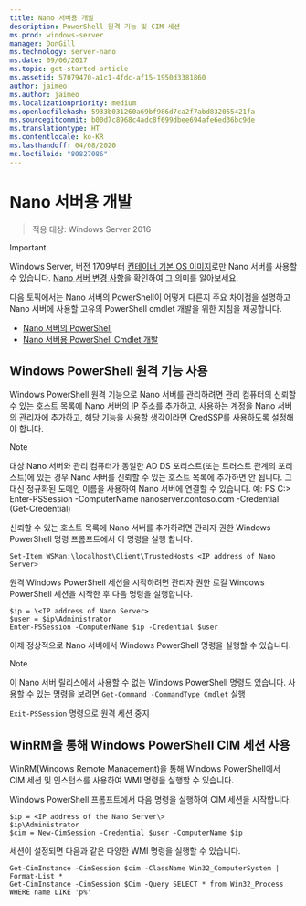 ```yaml
---
title: Nano 서버용 개발
description: PowerShell 원격 기능 및 CIM 세션
ms.prod: windows-server
manager: DonGill
ms.technology: server-nano
ms.date: 09/06/2017
ms.topic: get-started-article
ms.assetid: 57079470-a1c1-4fdc-af15-1950d3381860
author: jaimeo
ms.author: jaimeo
ms.localizationpriority: medium
ms.openlocfilehash: 5933b031260a69bf986d7ca2f7abd832055421fa
ms.sourcegitcommit: b00d7c8968c4adc8f699dbee694afe6ed36bc9de
ms.translationtype: HT
ms.contentlocale: ko-KR
ms.lasthandoff: 04/08/2020
ms.locfileid: "80827086"
---
```

# <a name="developing-for-nano-server"></a>Nano 서버용 개발

>적용 대상: Windows Server 2016

> [!IMPORTANT]
> Windows Server, 버전 1709부터 [컨테이너 기본 OS 이미지](/virtualization/windowscontainers/quick-start/using-insider-container-images#install-base-container-image)로만 Nano 서버를 사용할 수 있습니다. [Nano 서버 변경 사항](nano-in-semi-annual-channel.md)을 확인하여 그 의미를 알아보세요. 

다음 토픽에서는 Nano 서버의 PowerShell이 어떻게 다른지 주요 차이점을 설명하고 Nano 서버에 사용할 고유의 PowerShell cmdlet 개발을 위한 지침을 제공합니다.

- [Nano 서버의 PowerShell](PowerShell-on-Nano-Server.md)
- [Nano 서버용 PowerShell Cmdlet 개발](Developing-PowerShell-Cmdlets-for-Nano-Server.md)

## <a name="using-windows-powershell-remoting"></a>Windows PowerShell 원격 기능 사용  
Windows PowerShell 원격 기능으로 Nano 서버를 관리하려면 관리 컴퓨터의 신뢰할 수 있는 호스트 목록에 Nano 서버의 IP 주소를 추가하고, 사용하는 계정을 Nano 서버의 관리자에 추가하고, 해당 기능을 사용할 생각이라면 CredSSP를 사용하도록 설정해야 합니다.  

> [!NOTE]
> 대상 Nano 서버와 관리 컴퓨터가 동일한 AD DS 포리스트(또는 트러스트 관계의 포리스트)에 있는 경우 Nano 서버를 신뢰할 수 있는 호스트 목록에 추가하면 안 됩니다. 그 대신 정규화된 도메인 이름을 사용하여 Nano 서버에 연결할 수 있습니다. 예: PS C:\> Enter-PSSession -ComputerName nanoserver.contoso.com -Credential (Get-Credential)
  
  
신뢰할 수 있는 호스트 목록에 Nano 서버를 추가하려면 관리자 권한 Windows PowerShell 명령 프롬프트에서 이 명령을 실행 합니다.  
  
`Set-Item WSMan:\localhost\Client\TrustedHosts <IP address of Nano Server>`  
  
원격 Windows PowerShell 세션을 시작하려면 관리자 권한 로컬 Windows PowerShell 세션을 시작한 후 다음 명령을 실행합니다.  
  
  
```  
$ip = \<IP address of Nano Server>  
$user = $ip\Administrator  
Enter-PSSession -ComputerName $ip -Credential $user  
```  
  
  
이제 정상적으로 Nano 서버에서 Windows PowerShell 명령을 실행할 수 있습니다.  
  
> [!NOTE]  
> 이 Nano 서버 릴리스에서 사용할 수 없는 Windows PowerShell 명령도 있습니다. 사용할 수 있는 명령을 보려면 `Get-Command -CommandType Cmdlet` 실행  
  
`Exit-PSSession` 명령으로 원격 세션 중지  
  
## <a name="using-windows-powershell-cim-sessions-over-winrm"></a>WinRM을 통해 Windows PowerShell CIM 세션 사용  
WinRM(Windows Remote Management)을 통해 Windows PowerShell에서 CIM 세션 및 인스턴스를 사용하여 WMI 명령을 실행할 수 있습니다.  
  
Windows PowerShell 프롬프트에서 다음 명령을 실행하여 CIM 세션을 시작합니다.  
  
  
```  
$ip = <IP address of the Nano Server\>  
$ip\Administrator  
$cim = New-CimSession -Credential $user -ComputerName $ip  
```  
  
  
세션이 설정되면 다음과 같은 다양한 WMI 명령을 실행할 수 있습니다.  
  
  
```  
Get-CimInstance -CimSession $cim -ClassName Win32_ComputerSystem | Format-List *  
Get-CimInstance -CimSession $Cim -Query SELECT * from Win32_Process WHERE name LIKE 'p%'  
```  
  
  